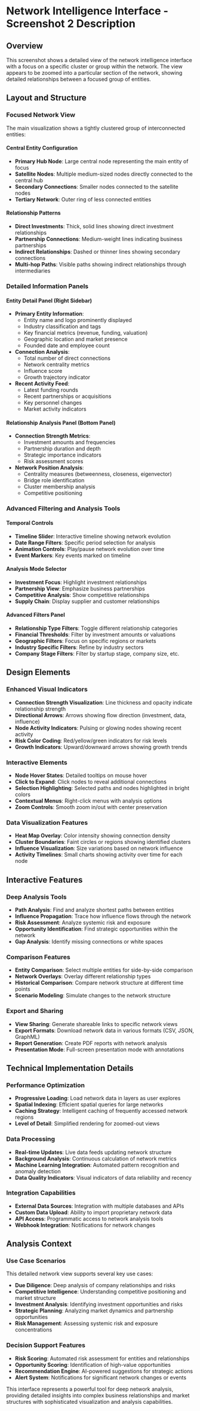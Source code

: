 # Network Intelligence Interface - Screenshot 2 Description

## Overview
This screenshot shows a detailed view of the network intelligence interface with a focus on a specific cluster or group within the network. The view appears to be zoomed into a particular section of the network, showing detailed relationships between a focused group of entities.

## Layout and Structure

### Focused Network View
The main visualization shows a tightly clustered group of interconnected entities:

#### Central Entity Configuration
- **Primary Hub Node**: Large central node representing the main entity of focus
- **Satellite Nodes**: Multiple medium-sized nodes directly connected to the central hub
- **Secondary Connections**: Smaller nodes connected to the satellite nodes
- **Tertiary Network**: Outer ring of less connected entities

#### Relationship Patterns
- **Direct Investments**: Thick, solid lines showing direct investment relationships
- **Partnership Connections**: Medium-weight lines indicating business partnerships
- **Indirect Relationships**: Dashed or thinner lines showing secondary connections
- **Multi-hop Paths**: Visible paths showing indirect relationships through intermediaries

### Detailed Information Panels

#### Entity Detail Panel (Right Sidebar)
- **Primary Entity Information**:
  - Entity name and logo prominently displayed
  - Industry classification and tags
  - Key financial metrics (revenue, funding, valuation)
  - Geographic location and market presence
  - Founded date and employee count
- **Connection Analysis**:
  - Total number of direct connections
  - Network centrality metrics
  - Influence score
  - Growth trajectory indicator
- **Recent Activity Feed**:
  - Latest funding rounds
  - Recent partnerships or acquisitions
  - Key personnel changes
  - Market activity indicators

#### Relationship Analysis Panel (Bottom Panel)
- **Connection Strength Metrics**:
  - Investment amounts and frequencies
  - Partnership duration and depth
  - Strategic importance indicators
  - Risk assessment scores
- **Network Position Analysis**:
  - Centrality measures (betweenness, closeness, eigenvector)
  - Bridge role identification
  - Cluster membership analysis
  - Competitive positioning

### Advanced Filtering and Analysis Tools

#### Temporal Controls
- **Timeline Slider**: Interactive timeline showing network evolution
- **Date Range Filters**: Specific period selection for analysis
- **Animation Controls**: Play/pause network evolution over time
- **Event Markers**: Key events marked on timeline

#### Analysis Mode Selector
- **Investment Focus**: Highlight investment relationships
- **Partnership View**: Emphasize business partnerships
- **Competitive Analysis**: Show competitive relationships
- **Supply Chain**: Display supplier and customer relationships

#### Advanced Filters Panel
- **Relationship Type Filters**: Toggle different relationship categories
- **Financial Thresholds**: Filter by investment amounts or valuations
- **Geographic Filters**: Focus on specific regions or markets
- **Industry Specific Filters**: Refine by industry sectors
- **Company Stage Filters**: Filter by startup stage, company size, etc.

## Design Elements

### Enhanced Visual Indicators
- **Connection Strength Visualization**: Line thickness and opacity indicate relationship strength
- **Directional Arrows**: Arrows showing flow direction (investment, data, influence)
- **Node Activity Indicators**: Pulsing or glowing nodes showing recent activity
- **Risk Color Coding**: Red/yellow/green indicators for risk levels
- **Growth Indicators**: Upward/downward arrows showing growth trends

### Interactive Elements
- **Node Hover States**: Detailed tooltips on mouse hover
- **Click to Expand**: Click nodes to reveal additional connections
- **Selection Highlighting**: Selected paths and nodes highlighted in bright colors
- **Contextual Menus**: Right-click menus with analysis options
- **Zoom Controls**: Smooth zoom in/out with center preservation

### Data Visualization Features
- **Heat Map Overlay**: Color intensity showing connection density
- **Cluster Boundaries**: Faint circles or regions showing identified clusters
- **Influence Visualization**: Size variations based on network influence
- **Activity Timelines**: Small charts showing activity over time for each node

## Interactive Features

### Deep Analysis Tools
- **Path Analysis**: Find and analyze shortest paths between entities
- **Influence Propagation**: Trace how influence flows through the network
- **Risk Assessment**: Analyze systemic risk and exposure
- **Opportunity Identification**: Find strategic opportunities within the network
- **Gap Analysis**: Identify missing connections or white spaces

### Comparison Features
- **Entity Comparison**: Select multiple entities for side-by-side comparison
- **Network Overlays**: Overlay different relationship types
- **Historical Comparison**: Compare network structure at different time points
- **Scenario Modeling**: Simulate changes to the network structure

### Export and Sharing
- **View Sharing**: Generate shareable links to specific network views
- **Export Formats**: Download network data in various formats (CSV, JSON, GraphML)
- **Report Generation**: Create PDF reports with network analysis
- **Presentation Mode**: Full-screen presentation mode with annotations

## Technical Implementation Details

### Performance Optimization
- **Progressive Loading**: Load network data in layers as user explores
- **Spatial Indexing**: Efficient spatial queries for large networks
- **Caching Strategy**: Intelligent caching of frequently accessed network regions
- **Level of Detail**: Simplified rendering for zoomed-out views

### Data Processing
- **Real-time Updates**: Live data feeds updating network structure
- **Background Analysis**: Continuous calculation of network metrics
- **Machine Learning Integration**: Automated pattern recognition and anomaly detection
- **Data Quality Indicators**: Visual indicators of data reliability and recency

### Integration Capabilities
- **External Data Sources**: Integration with multiple databases and APIs
- **Custom Data Upload**: Ability to import proprietary network data
- **API Access**: Programmatic access to network analysis tools
- **Webhook Integration**: Notifications for network changes

## Analysis Context

### Use Case Scenarios
This detailed network view supports several key use cases:
- **Due Diligence**: Deep analysis of company relationships and risks
- **Competitive Intelligence**: Understanding competitive positioning and market structure
- **Investment Analysis**: Identifying investment opportunities and risks
- **Strategic Planning**: Analyzing market dynamics and partnership opportunities
- **Risk Management**: Assessing systemic risk and exposure concentrations

### Decision Support Features
- **Risk Scoring**: Automated risk assessment for entities and relationships
- **Opportunity Scoring**: Identification of high-value opportunities
- **Recommendation Engine**: AI-powered suggestions for strategic actions
- **Alert System**: Notifications for significant network changes or events

This interface represents a powerful tool for deep network analysis, providing detailed insights into complex business relationships and market structures with sophisticated visualization and analysis capabilities.